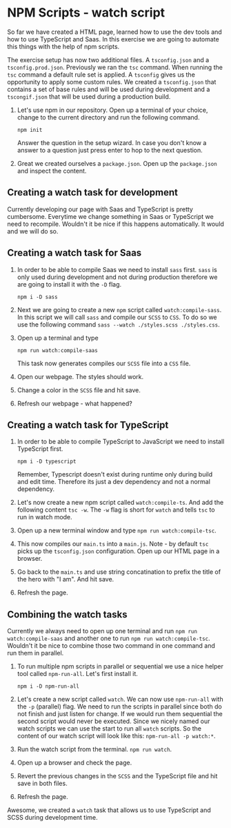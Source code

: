 # NPM Scripts - watch script

So far we have created a HTML page, learned how to use the dev tools and how to use TypeScript and Saas. In this exercise we are going to automate this things with the help of npm scripts.

The exercise setup has now two additional files. A `tsconfig.json` and a `tsconfig.prod.json`.  Previously we ran the `tsc` command. When running the `tsc` command a default rule set is applied. A `tsconfig` gives us the opportunity to apply some custom rules. We created a `tsconfig.json` that contains a set of base rules and will be used during development and a `tscongif.json` that will be used during a production build.

1. Let's use npm in our repository. Open up a terminal of your choice, change to the current directory and run the following command.

   ```
   npm init
   ```

   Answer the question in the setup wizard. In case you don't know a answer to a question just press enter to hop to the next question.

2. Great we created ourselves a `package.json`. Open up the `package.json` and inspect the content.



## Creating a watch task for development

Currently developing our page with Saas and TypeScript is pretty cumbersome. Everytime we change something in Saas or TypeScript we need to recompile. Wouldn't it be nice if this happens automatically. It would and we will do so.

## Creating a watch task for Saas

1. In order to be able to compile Saas we need to install `sass` first. `sass` is only used during development and not during production therefore we are going to install it with the `-D` flag.

   ```
   npm i -D sass
   ```

2. Next we are going to create a new `npm` script called `watch:compile-sass`. In this script we will call `sass` and compile our `SCSS` to `CSS`. To do so we use the following command `sass --watch ./styles.scss ./styles.css`.

3. Open up a terminal and type

   ```
   npm run watch:compile-saas
   ```

   This task now generates compiles our `SCSS` file into a `CSS` file. 

4. Open our webpage. The styles should work.

5. Change a color in the `SCSS` file and hit save. 

6. Refresh our webpage - what happened?

## Creating a watch task for TypeScript

1. In order to be able to compile TypeScript to JavaScript we need to install TypeScript first.

   ```
   npm i -D typescript
   ```

   Remember, Typescript doesn't exist during runtime only during build and edit time. Therefore its just a dev dependency and not a normal dependency.

2. Let's now create a new npm script called `watch:compile-ts`.  And add the following content `tsc -w`. The `-w` flag is short for `watch` and tells `tsc` to run in watch mode.

3. Open up a new terminal window and type `npm run watch:compile-tsc`.

4. This now compiles our `main.ts` into a `main.js`. Note - by default `tsc` picks up the `tsconfig.json` configuration. Open up our HTML page in a browser.

5. Go back to the `main.ts` and use string concatination to prefix the title of the hero with "I am". And hit save.

6. Refresh the page.

## Combining the watch tasks

Currently we always need to open up one terminal and run `npm run watch:compile-saas` and another one to run `npm run watch:compile-tsc`.  Wouldn't it be nice to combine those two command in one command and run them in parallel.

1. To run multiple npm scripts in parallel or sequential we use a nice helper tool called `npm-run-all`. Let's first install it.

   ```
   npm i -D npm-run-all
   ```

2. Let's create a new script called `watch`. We can now use `npm-run-all` with the `-p` (parallel) flag. We need to run the scripts in parallel since both do not finish and just listen for change. If we would run them sequential the second script would never be executed. Since we nicely named our watch scripts we can use the start to run all `watch` scripts. So the content of our watch script will look like this: `npm-run-all -p watch:*`.

3. Run the watch script from the terminal. `npm run watch`.

4. Open up a browser and check the page.

5. Revert the previous changes in the `SCSS` and the TypeScript file and hit save in both files.

6. Refresh the page.

Awesome, we created a `watch` task that allows us to use TypeScript and SCSS during development time.
